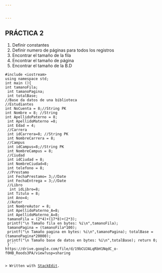 ```yaml
---


---
```


<h2 id="práctica-2">PRÁCTICA 2</h2>
<ol>
<li>Definir constantes</li>
<li>Definir numero de páginas para todos los registros</li>
<li>Encontrar el tamaño de la fila</li>
<li>Encontrar el tamaño de página</li>
<li>Encontrar el tamaño de la B.D</li>
</ol>
<pre><code>#include &lt;iostream&gt; 
using namespace std; 
int main (){ 
int tamanoFila;
 int tamanoPagina;
 int totalBase; 
//Base da datos de una biblioteca 
//Estudiantes 
int NoCuenta = 8;//String PK 
int Nombre = 8; //String 
int ApellidoPaterno = 8;
 int ApellidoMaterno =8; 
 int Edad = 4; 
 //Carrera 
 int idCarrera=8; //String PK 
 int NombreCarrera = 8; 
 //Campus
 int idCampus=8;//String PK 
 int NombreCampus = 8; 
 //Ciudad
 int idCiudad = 8; 
 int NombreCiudad=8; 
 int telefono = 8; 
 //Prestamo 
 int FechaPrestamo= 3;//Date 
 int FechaEntrega = 3;//Date
 //Libro
  int idLibro=8; 
 int Titulo = 8; 
 int Ano=4; 
 //Autor
 int NombreAutor = 8; 
 int ApellidoPaterno_A=8; 
 int ApellidoMaterno_A=8; 
 tamanoFila = (2*4)+(17*8)+(2*3); 
 printf("\n Tamaño fila en bytes: %i\n",tamanoFila);
 tamanoPagina = (tamanoFila*100); 
 printf("\n Tamaño pagina en bytes: %i\n",tamanoPagina); totalBase = (tamanoPagina*20000); 
 printf("\n Tamaño base de datos en bytes: %i\n",totalBase); return 0; 
 }```
https://drive.google.com/file/d/19bCUJALqRbH1NqdC_o-f0HB_Roods3PA/view?usp=sharing 

&gt; Written with [StackEdit](https://stackedit.io/).
</code></pre>

